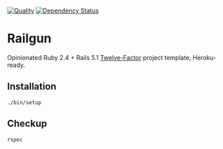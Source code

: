 [![Quality](http://img.shields.io/codeclimate/github/zharikovpro/railgun.svg)](https://codeclimate.com/github/zharikovpro/railgun)
[![Dependency Status](https://gemnasium.com/badges/github.com/zharikovpro/railgun.svg)](https://gemnasium.com/github.com/zharikovpro/railgun)

Railgun
=======

Opinionated Ruby 2.4 + Rails 5.1 [Twelve-Factor](http://12factor.net/) project template, Heroku-ready. 

Installation
------------

`./bin/setup`

Checkup
-------

`rspec`
